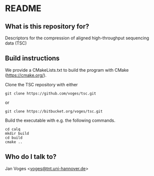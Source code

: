 # README #

## What is this repository for? ##

Descriptors for the compression of aligned high-throughput sequencing data (TSC)

## Build instructions

We provide a CMakeLists.txt to build the program with CMake (https://cmake.org/).

Clone the TSC repository with either

    git clone https://github.com/voges/tsc.git

or

    git clone https://bitbucket.org/voges/tsc.git

Build the executable with e.g. the following commands.

    cd calq
    mkdir build
    cd build
    cmake ..

## Who do I talk to?

Jan Voges <[voges@tnt.uni-hannover.de](mailto:voges@tnt.uni-hannover.de)>
